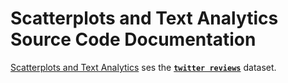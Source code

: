 # Scatterplots and Text Analytics Source Code Documentation
[Scatterplots and Text Analytics](Mew_Kathryn_Scatterplots_and_Text_Analytics_Lab.Rmd) ses the [**`twitter reviews`**](data/twitter_reveiws.zip) dataset.
